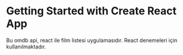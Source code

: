 # Getting Started with Create React App
Bu omdb api, react ile film listesi uygulamasıdır. React denemeleri için kullanılmaktadır.

